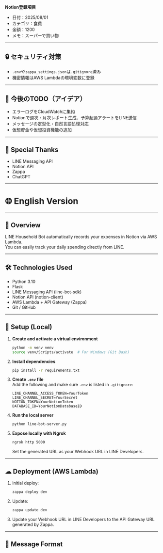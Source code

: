 **Notion登録項目**  
- 日付：2025/08/01  
- カテゴリ：食費  
- 金額：1200  
- メモ：スーパーで買い物  

---

## 🔒 セキュリティ対策
- `.env`や`zappa_settings.json`は`.gitignore`済み  
- 機密情報はAWS Lambdaの環境変数に登録  

---

## 📝 今後のTODO（アイデア）
- エラーログをCloudWatchに集約  
- Notionで週次・月次レポート生成、予算超過アラートをLINE送信  
- メッセージの定型化・自然言語処理対応  
- 仮想貯金や仮想投資機能の追加  

---

## 🙏 Special Thanks
- LINE Messaging API  
- Notion API  
- Zappa  
- ChatGPT  

---

# 🌐 English Version

---

## 📝 Overview
LINE Household Bot automatically records your expenses in Notion via AWS Lambda.  
You can easily track your daily spending directly from LINE.

---

## 🛠 Technologies Used
- Python 3.10  
- Flask  
- LINE Messaging API (line-bot-sdk)  
- Notion API (notion-client)  
- AWS Lambda + API Gateway (Zappa)  
- Git / GitHub  

---

## 🚀 Setup (Local)
1. **Create and activate a virtual environment**
    ```bash
    python -m venv venv
    source venv/Scripts/activate  # For Windows (Git Bash)
    ```

2. **Install dependencies**
    ```bash
    pip install -r requirements.txt
    ```

3. **Create `.env` file**  
   Add the following and make sure `.env` is listed in `.gitignore`:
    ```
    LINE_CHANNEL_ACCESS_TOKEN=YourToken
    LINE_CHANNEL_SECRET=YourSecret
    NOTION_TOKEN=YourNotionToken
    DATABASE_ID=YourNotionDatabaseID
    ```

4. **Run the local server**
    ```bash
    python line-bot-server.py
    ```

5. **Expose locally with Ngrok**
    ```bash
    ngrok http 5000
    ```
    Set the generated URL as your Webhook URL in LINE Developers.

---

## ☁ Deployment (AWS Lambda)
1. Initial deploy:  
    ```bash
    zappa deploy dev
    ```
2. Update:  
    ```bash
    zappa update dev
    ```
3. Update your Webhook URL in LINE Developers to the API Gateway URL generated by Zappa.

---

## 📩 Message Format
